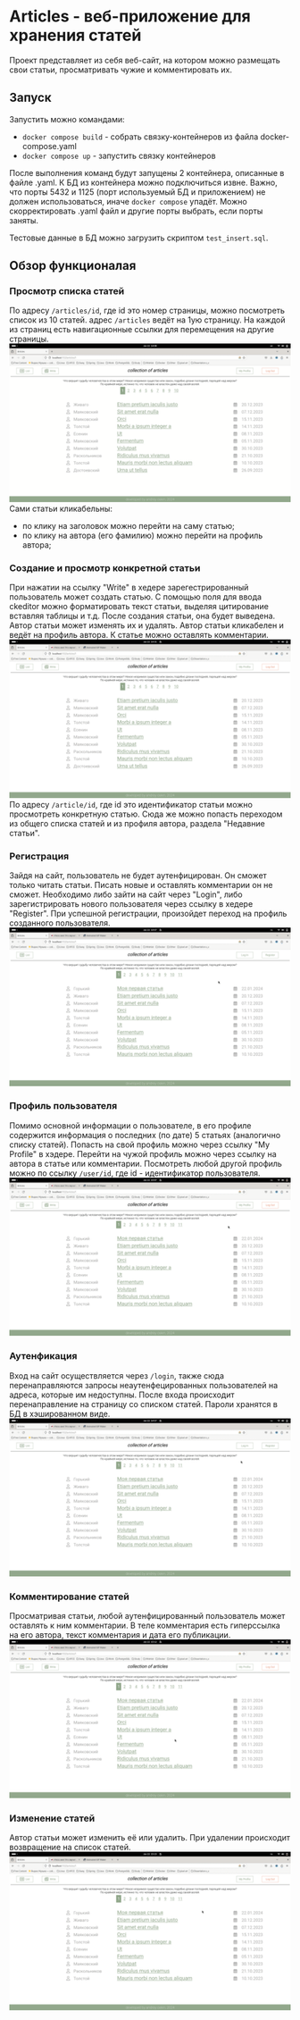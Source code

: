 # Articles - веб-приложение для хранения статей

Проект представляет из себя веб-сайт, на котором можно размещать свои статьи, просматривать чужие и комментировать их.

## Запуск
Запустить можно командами:
- `docker compose build` - собрать связку-контейнеров из файла docker-compose.yaml
- `docker compose up` - запустить связку контейнеров

После выполнения команд будут запущены 2 контейнера, описанные в файле .yaml.
К БД из контейнера можно подключиться извне.
Важно, что порты 5432 и 1125 (порт используемый БД и приложением) не должен использоваться, иначе `docker compose` упадёт.
Можно скорректировать .yaml файл и другие порты выбрать, если порты заняты.

Тестовые данные в БД можно загрузить скриптом `test_insert.sql`. 

## Обзор функционалая

### Просмотр списка статей
По адресу `/articles/id`, где id это номер страницы, можно посмотреть список из 10 статей.
адрес `/articles` ведёт на 1ую страницу. На каждой из страниц есть навигационные ссылки для перемещения на другие страницы.
<img src="docs/navigation.gif" title="Просмотр статей"/>
Сами статьи кликабельны:
 - по клику на заголовок можно перейти на саму статью;
 - по клику на автора (его фамилию) можно перейти на профиль автора;

### Создание и просмотр конкретной статьи
При нажатии на ссылку "Write" в хедере зарегестрированный пользователь может создать статью.
С помощью поля для ввода ckeditor можно форматировать текст статьи, выделяя цитирование вставляя таблицы и т.д.
После создания статьи, она будет выведена. 
Автор статьи может изменять их и удалять. Автор статьи кликабелен и ведёт на профиль автора.
К статье можно оставлять комментарии.
<img src="docs/createArticle.gif"/>
По адресу `/article/id`, где id это идентификатор статьи можно просмотреть конкретную статью.
Сюда же можно попасть переходом из общего списка статей и из профиля автора, раздела "Недавние статьи".

### Регистрация
Зайдя на сайт, пользователь не будет аутенфицирован. Он сможет только читать статьи. Писать новые и оставлять комментарии он не сможет.
Необходимо либо зайти на сайт через "Login", либо зарегистрировать нового пользователя через ссылку в хедере "Register".
При успешной регистрации, произойдет переход на профиль созданного пользователя.
<img src="docs/createUser.gif"/>

### Профиль пользователя
Помимо основной информации о пользователе, в его профиле содержится информация о последних (по дате) 5 статьях (аналогично списку статей).
Попасть на свой профиль можно через ссылку "My Profile" в хэдере. Перейти на чужой профиль можно через ссылку на автора в статье или комментарии.
Посмотреть любой другой профиль можно по ссылку `/user/id`, где id - идентификатор пользователя.
<img src="docs/profile.gif">

### Аутенфикация
Вход на сайт осуществляется через `/login`, также сюда перенаправляются запросы неаутенфецированных пользователей на адреса, которые им недоступны.
После входа происходит перенаправление на страницу со списком статей.
Пароли хранятся в БД в хэшированном виде.
<img src="docs/login.gif">

### Комментирование статей
Просматривая статьи, любой аутенфицированный пользователь может оставлять к ним комментарии.
В теле комментария есть гиперссылка на его автора, текст комментария и дата его публикации.
<img src="docs/shareComment.gif">

### Изменение статей
Автор статьи может изменить её или удалить.
При удалении происходит возвращение на список статей.
<img src="docs/updateArticle.gif">